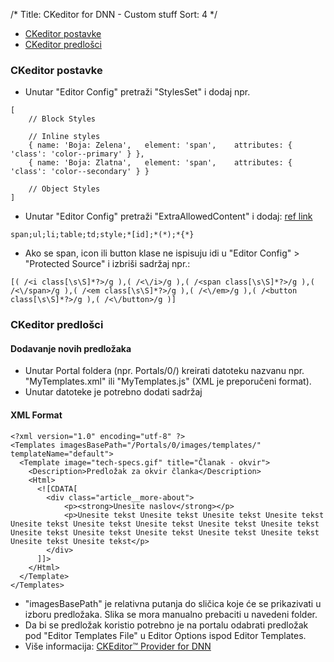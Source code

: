 /*
Title: CKeditor for DNN - Custom stuff
Sort: 4
*/

- [CKeditor postavke](#ckeditor-postavke)
- [CKeditor predlošci](#ckeditor-predlo-ci)

### CKeditor postavke

- Unutar "Editor Config" pretraži "StylesSet" i dodaj npr.
```
[
    // Block Styles

    // Inline styles
    { name: 'Boja: Zelena',   element: 'span',    attributes: { 'class': 'color--primary' } },
    { name: 'Boja: Zlatna',   element: 'span',    attributes: { 'class': 'color--secondary' } }

    // Object Styles
]
```

- Unutar "Editor Config" pretraži "ExtraAllowedContent" i dodaj: [ref link](http://drupal.stackexchange.com/questions/90710/prevent-wysiwygckeditor-from-stripping-html-classes)
```
span;ul;li;table;td;style;*[id];*(*);*{*}
```

- Ako se span, icon ili button klase ne ispisuju idi u "Editor Config" > "Protected Source" i izbriši sadržaj npr.:
```
[( /<i class[\s\S]*?>/g ),( /<\/i>/g ),( /<span class[\s\S]*?>/g ),( /<\/span>/g ),( /<em class[\s\S]*?>/g ),( /<\/em>/g ),( /<button class[\s\S]*?>/g ),( /<\/button>/g )]
```

### CKeditor predlošci
#### Dodavanje novih predložaka

- Unutar Portal foldera (npr. Portals/0/) kreirati datoteku nazvanu npr. "MyTemplates.xml" ili "MyTemplates.js" (XML je preporučeni format).
- Unutar datoteke je potrebno dodati sadržaj

#### XML Format

```
<?xml version="1.0" encoding="utf-8" ?>
<Templates imagesBasePath="/Portals/0/images/templates/" templateName="default">
  <Template image="tech-specs.gif" title="Članak - okvir">
    <Description>Predložak za okvir članka</Description>
    <Html>
      <![CDATA[
        <div class="article__more-about">
            <p><strong>Unesite naslov</strong></p>
            <p>Unesite tekst Unesite tekst Unesite tekst Unesite tekst Unesite tekst Unesite tekst Unesite tekst Unesite tekst Unesite tekst Unesite tekst Unesite tekst Unesite tekst Unesite tekst Unesite tekst Unesite tekst Unesite tekst</p>
        </div>
      ]]>
    </Html>
  </Template>
</Templates>
```

- "imagesBasePath" je relativna putanja do sličica koje će se prikazivati u izboru predložaka. Slika se mora manualno prebaciti u navedeni folder.
- Da bi se predložak koristio potrebno je na portalu odabrati predložak pod "Editor Templates File" u Editor Options ispod Editor Templates.
- Više informacija: [CKEditor™ Provider for DNN](https://dnnckeditor.codeplex.com/wikipage?title=Add%20Custom%20Template)
